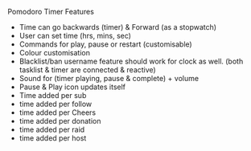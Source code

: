 Pomodoro Timer Features
* Time can go backwards (timer) & Forward (as a stopwatch)
* ⁠User can set time (hrs, mins, sec)
* ⁠Commands for play, pause or restart (customisable)
* ⁠Colour customisation 
* ⁠Blacklist/ban username feature should work for clock as well. (both tasklist & timer are connected & reactive)
* ⁠Sound for (timer playing, pause & complete) + volume
* ⁠Pause & Play icon updates itself
* ⁠Time added per sub
* ⁠time added per follow
* ⁠time added per Cheers
* ⁠time added per donation
* ⁠time added per raid
* ⁠time added per host